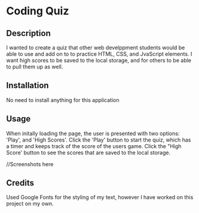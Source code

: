 # Coding Quiz

## Description

I wanted to create a quiz that other web develppment students would be able to use and add on to to practice HTML, CSS, and JvaScript elements. I want high scores to be saved to the local storage, and for others to be able to pull them up as well.

## Installation

No need to install anything for this application

## Usage

When initally loading the page, the user is presented with two options: 'Play', and 'High Scores'. Click the 'Play' button to start the quiz, which has a timer and keeps track of the score of the users game. Click the "High Score' button to see the scores that are saved to the local storage.

//Screenshots here

## Credits

Used Google Fonts for the styling of my text, however I have worked on this project on my own.